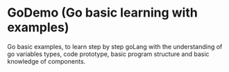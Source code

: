 # GoDemo (Go basic learning with examples)
Go basic examples, to learn step by step goLang with the understanding of go variables types, code prototype, basic program structure and basic knowledge of components.
